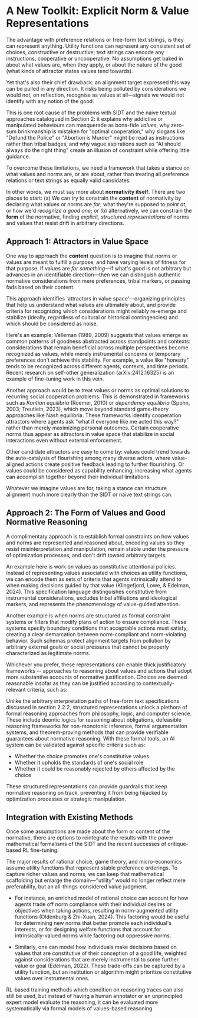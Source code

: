 # A New Toolkit: Explicit Norm & Value Representations

The advantage with preference relations or free-form text strings, is they can represent anything. Utility functions can represent any consistent set of choices, constructive or destructive; text strings can encode any instructions, cooperative or uncooperative. No assumptions get baked in about what values are, when they apply, or about the nature of the good (what kinds of attractor states values tend towards).

Yet that's also their chief drawback: an alignment target expressed this way can be pulled in any direction. It risks being polluted by considerations we would not, on reflection, recognise as values at all—signals we would not identify with any notion of the good.

This is one root cause of the problems with SIDT and the naive textual approaches catalogued in Section 2: it explains why addictive or manipulated behaviours can masquerade as bona-fide *values*, why zero-sum brinkmanship is mistaken for "optimal cooperation," why slogans like "Defund the Police" or "Abortion is Murder" might be read as instructions rather than tribal badges, and why vague aspirations such as "AI should always do the right thing" create an illusion of constraint while offering little guidance.

To overcome these limitations, we need a framework that takes a stance on what values and norms are, or are about, rather than treating all preference relations or text strings as equally valid candidates.

In other words, we must say more about **normativity itself**.  There are two places to start: (a) We can try to constrain the **content** of normativity by declaring what values or norms are *for*, what they're supposed to *point at*, or how we'd *recognize a good one*; or (b) alternatively, we can constrain the **form** of the normative, finding *explicit, structured representations* of norms and values that resist drift in arbitrary directions.

## Approach 1: Attractors in Value Space

One way to approach the **content** question is to imagine that norms or values are meant to fulfill a purpose, and have varying levels of fitness for that purpose. If values are *for something*—if what's good is not arbitrary but advances in an identifiable direction—then we can distinguish authentic normative considerations from mere preferences, tribal markers, or passing fads based on their content.

This approach identifies 'attractors in value space'—organizing principles that help us understand what values are ultimately about, and provide criteria for recognizing which considerations might reliably re-emerge and stabilize (ideally, regardless of cultural or historical contingencies) and which should be considered as noise.

Here's an example: Velleman (1989, 2009) suggests that values emerge as common patterns of goodness abstracted across standpoints and contexts: considerations that remain beneficial across multiple perspectives become recognized as values, while merely instrumental concerns or temporary preferences don't achieve this stability. For example, a value like "honesty" tends to be recognized across different agents, contexts, and time periods. Recent research on self-other generalization (arXiv:2412.16325) is an example of fine-tuning work in this vein.

Another approach would be to treat values or norms as optimal solutions to recurring social cooperation problems. This is demonstrated in frameworks such as *Kantian equilibria* (Roemer, 2010) or *dependency equilibria* (Spohn, 2003; Treutlein, 2023), which move beyond standard game-theory approaches like Nash equilibria. These frameworks identify cooperation attractors where agents ask "what if everyone like me acted this way?" rather than merely maximizing personal outcomes. Certain cooperative norms thus appear as attractors in value space that stabilize in social interactions even without external enforcement.

Other candidate attractors are easy to come by: values could trend towards the auto-catalysis of flourishing among many diverse actors, where value-aligned actions create positive feedback leading to further flourishing. Or values could be considered as capability enhancing, increasing what agents can accomplish together beyond their individual limitations.

Whatever we imagine values are for, taking a stance can structure alignment much more clearly than the SIDT or naive text strings can.

## Approach 2: The Form of Values and Good Normative Reasoning

A complimentary approach is to establish formal constraints on how values and norms are represented and reasoned about, encoding values so they resist misinterpretation and manipulation, remain stable under the pressure of optimization processes, and don't drift toward arbitrary targets.

An example here is work on values as constitutive attentional policies. Instead of representing values associated with choices as utility functions, we can encode them as sets of criteria that agents intrinsically attend to when making decisions guided by that value (Klingefjord, Lowe, & Edelman, 2024). This specification language distinguishes constitutive from instrumental considerations, excludes tribal affiliations and ideological markers, and represents the phenomenology of value-guided attention.

Another example is when norms are structured as formal constraint systems or filters that modify plans of action to ensure compliance. These systems specify boundary conditions that acceptable actions must satisfy, creating a clear demarcation between norm-compliant and norm-violating behavior. Such schemas protect alignment targets from pollution by arbitrary external goals or social pressures that cannot be properly characterized as legitimate norms.

Whichever you prefer, these representations can enable thick justificatory frameworks -- approaches to reasoning about values and actions that adopt more substantive accounts of normative justification. Choices are deemed reasonable insofar as they can be justified according to contextually-relevant criteria, such as:

Unlike the arbitrary interpretation paths of free-form text specifications discussed in section 2.2.2, structured representations unlock a plethora of formal reasoning approaches from philosophy, logic, and computer science. These include deontic logics for reasoning about obligations, defeasible reasoning frameworks for non-monotonic inference, formal argumentation systems, and theorem-proving methods that can provide verifiable guarantees about normative reasoning. With these formal tools, an AI system can be validated against specific criteria such as:

   - Whether the choice promotes one's constitutive values
   - Whether it upholds the standards of one's social role
   - Whether it could be reasonably rejected by others affected by the choice

These structured representations can provide guardrails that keep normative reasoning on track, preventing it from being hijacked by optimization processes or strategic manipulation.

## Integration with Existing Methods

Once some assumptions are made about the form or content of the normative, there are options to reintegrate the results with the power mathematical formalisms of the SIDT and the recent successes of critique-based RL fine-tuning.

The major results of rational choice, game theory, and micro-economics assume utility functions that represent stable preference orderings. To capture richer values and norms, we can keep that mathematical scaffolding but enlarge the domain—"utility" would no longer reflect mere preferability, but an all-things-considered value judgment.

- For instance, an enriched model of rational choice can account for how agents trade off norm compliance with their individual desires or objectives when taking actions, resulting in norm-augmented utility functions (Oldenburg & Zhi-Xuan, 2024). This factoring would be useful for determining new norms that better promote each individual's interests, or for designing welfare functions that account for intrinsically-valued norms while factoring out oppressive norms.

- Similarly, one can model how individuals make decisions based on values that are constitutive of their conception of a good life, weighted against considerations that are merely instrumental to some further value or goal (Edelman, 2022). These trade-offs can be captured by a utility function, but an institution or algorithm might prioritize constitutive values over instrumental ones.

RL-based training methods which condition on reasoning traces can also still be used, but instead of having a human annotator or an unprincipled expert model evaluate the reasoning, it can be evaluated more systematically via formal models of values-based reasoning.
